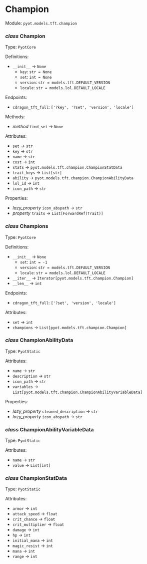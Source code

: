 # Champion 

Module: `pyot.models.tft.champion` 

### _class_ Champion

Type: `PyotCore` 

Definitions: 
* `__init__` -> `None` 
  * `key`: `str = None` 
  * `set`: `int = None` 
  * `version`: `str = models.tft.DEFAULT_VERSION` 
  * `locale`: `str = models.lol.DEFAULT_LOCALE` 

Endpoints: 
* `cdragon_tft_full`: `['?key', '?set', 'version', 'locale']` 

Methods: 
* _method_ `find_set` -> `None` 

Attributes: 
* `set` -> `str` 
* `key` -> `str` 
* `name` -> `str` 
* `cost` -> `int` 
* `stats` -> `pyot.models.tft.champion.ChampionStatData` 
* `trait_keys` -> `List[str]` 
* `ability` -> `pyot.models.tft.champion.ChampionAbilityData` 
* `lol_id` -> `int` 
* `icon_path` -> `str` 

Properties: 
* _lazy_property_ `icon_abspath` -> `str` 
* _property_ `traits` -> `List[ForwardRef(Trait)]` 


### _class_ Champions

Type: `PyotCore` 

Definitions: 
* `__init__` -> `None` 
  * `set`: `int = -1` 
  * `version`: `str = models.tft.DEFAULT_VERSION` 
  * `locale`: `str = models.lol.DEFAULT_LOCALE` 
* `__iter__` -> `Iterator[pyot.models.tft.champion.Champion]` 
* `__len__` -> `int` 

Endpoints: 
* `cdragon_tft_full`: `['?set', 'version', 'locale']` 

Attributes: 
* `set` -> `int` 
* `champions` -> `List[pyot.models.tft.champion.Champion]` 


### _class_ ChampionAbilityData

Type: `PyotStatic` 

Attributes: 
* `name` -> `str` 
* `description` -> `str` 
* `icon_path` -> `str` 
* `variables` -> `List[pyot.models.tft.champion.ChampionAbilityVariableData]` 

Properties: 
* _lazy_property_ `cleaned_description` -> `str` 
* _lazy_property_ `icon_abspath` -> `str` 


### _class_ ChampionAbilityVariableData

Type: `PyotStatic` 

Attributes: 
* `name` -> `str` 
* `value` -> `List[int]` 


### _class_ ChampionStatData

Type: `PyotStatic` 

Attributes: 
* `armor` -> `int` 
* `attack_speed` -> `float` 
* `crit_chance` -> `float` 
* `crit_multiplier` -> `float` 
* `damage` -> `int` 
* `hp` -> `int` 
* `initial_mana` -> `int` 
* `magic_resist` -> `int` 
* `mana` -> `int` 
* `range` -> `int` 


